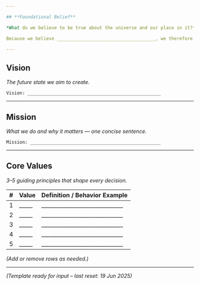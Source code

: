 ```yaml
---

## **Foundational Belief**

*What do we believe to be true about the universe and our place in it?*

Because we believe _____________________________________, we therefore must ______________________________________.

---
```


## **Vision**

*The future state we aim to create.*

```
Vision: __________________________________________________
```

---

## **Mission**

*What we do and why it matters — one concise sentence.*

```
Mission: _________________________________________________
```

---

## **Core Values**

*3–5 guiding principles that shape every decision.*

| # | Value | Definition / Behavior Example |
| ----- | ----- | ----- |
| 1 | _____ | ______________________________ |
| 2 | _____ | ______________________________ |
| 3 | _____ | ______________________________ |
| 4 | _____ | ______________________________ |
| 5 | _____ | ______________________________ |

*(Add or remove rows as needed.)*

---

*(Template ready for input – last reset: 19 Jun 2025)*